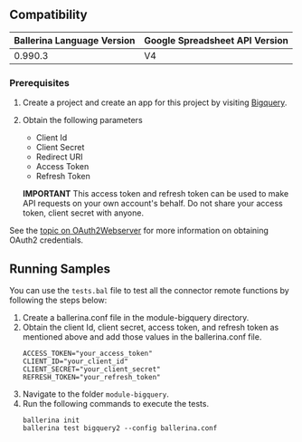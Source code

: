 ## Compatibility

| Ballerina Language Version  | Google Spreadsheet API Version |
| ----------------------------| -------------------------------|
|  0.990.3                    |   V4                           |

### Prerequisites

1. Create a project and create an app for this project by visiting [Bigquery](https://console.developers.google.com/).
2. Obtain the following parameters
    * Client Id
    * Client Secret
    * Redirect URI
    * Access Token
    * Refresh Token

    **IMPORTANT** This access token and refresh token can be used to make API requests on your own
    account's behalf. Do not share your access token, client  secret with anyone.

See the [topic on OAuth2Webserver](https://developers.google.com/identity/protocols/OAuth2WebServer) for more information on obtaining OAuth2 credentials.

## Running Samples
You can use the `tests.bal` file to test all the connector remote functions by following the steps below:
1. Create a ballerina.conf file in the module-bigquery directory.
2. Obtain the client Id, client secret, access token, and refresh token as mentioned above and add those values in the ballerina.conf file.
    ```
    ACCESS_TOKEN="your_access_token"
    CLIENT_ID="your_client_id"
    CLIENT_SECRET="your_client_secret"
    REFRESH_TOKEN="your_refresh_token"
    ```
3. Navigate to the folder `module-bigquery`.
4. Run the following commands to execute the tests.
    ```
    ballerina init
    ballerina test bigquery2 --config ballerina.conf
    ```